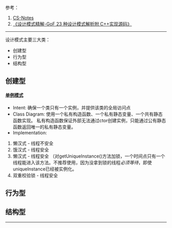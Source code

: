 参考：
1. [CS-Notes][ref1]
2. [《设计模式精解-GoF 23 种设计模式解析附 C++实现源码》][ref2]

-------------------------------------------------------------------
设计模式主要三大类：
* 创建型
* 行为型
* 结构型


## 创建型

#### [单例模式][Singleton]
* Intent: 确保一个类只有一个实例，并提供该类的全局访问点
* Class Diagram: 
使用一个私有构造函数、一个私有静态变量、一个共有静态函数实现。
私有构造函数保证外部无法通过ctor创建实例，只能通过公有静态函数返回唯一的私有静态变量。
* Implementation: 
1. 懒汉式 - 线程不安全
2. 饿汉式 - 线程安全
3. 懒汉式 - 线程安全 （对getUniqueInstance()方法加锁，一个时间点只有一个线程能进入该方法。不推荐使用，因为没拿到锁的线程*必须等待*，即使uniqueInstance已经被实例化。
4. 双重校验锁 - 线程安全



## 行为型



## 结构型






---------------------------------------------------------------

[ref1]:https://github.com/CyC2018/CS-Notes/blob/master/notes/%E8%AE%BE%E8%AE%A1%E6%A8%A1%E5%BC%8F%20-%20%E7%9B%AE%E5%BD%95.md

[ref2]:https://github.com/fifilyu/the-23-gang-of-four-design-patterns-with-cplusplus/tree/master

[Singleton]:https://github.com/CyC2018/CS-Notes/blob/master/notes/%E8%AE%BE%E8%AE%A1%E6%A8%A1%E5%BC%8F%20%20-%20%E5%8D%95%E4%BE%8B.md